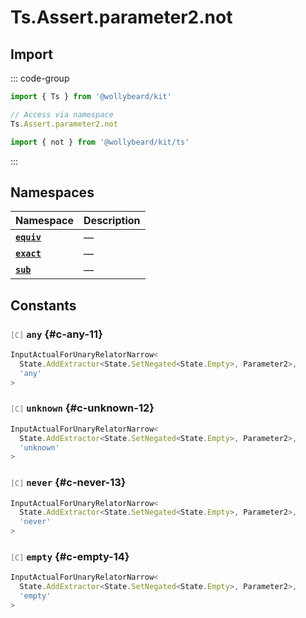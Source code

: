 # Ts.Assert.parameter2.not

## Import

::: code-group

```typescript [Namespace]
import { Ts } from '@wollybeard/kit'

// Access via namespace
Ts.Assert.parameter2.not
```

```typescript [Barrel]
import { not } from '@wollybeard/kit/ts'
```

:::

## Namespaces

| Namespace                                          | Description |
| -------------------------------------------------- | ----------- |
| [**`equiv`**](/api/ts/assert/parameter2/not/equiv) | —           |
| [**`exact`**](/api/ts/assert/parameter2/not/exact) | —           |
| [**`sub`**](/api/ts/assert/parameter2/not/sub)     | —           |

## Constants

### <span style="opacity: 0.6; font-weight: normal; font-size: 0.85em;">`[C]`</span> `any`<SourceLink inline href="https://github.com/jasonkuhrt/kit/blob/main/./src/utils/ts/assert/builder-generated/parameter2/not/$$.ts#L11" /> {#c-any-11}

```typescript
InputActualForUnaryRelatorNarrow<
  State.AddExtractor<State.SetNegated<State.Empty>, Parameter2>,
  'any'
>
```

### <span style="opacity: 0.6; font-weight: normal; font-size: 0.85em;">`[C]`</span> `unknown`<SourceLink inline href="https://github.com/jasonkuhrt/kit/blob/main/./src/utils/ts/assert/builder-generated/parameter2/not/$$.ts#L12" /> {#c-unknown-12}

```typescript
InputActualForUnaryRelatorNarrow<
  State.AddExtractor<State.SetNegated<State.Empty>, Parameter2>,
  'unknown'
>
```

### <span style="opacity: 0.6; font-weight: normal; font-size: 0.85em;">`[C]`</span> `never`<SourceLink inline href="https://github.com/jasonkuhrt/kit/blob/main/./src/utils/ts/assert/builder-generated/parameter2/not/$$.ts#L13" /> {#c-never-13}

```typescript
InputActualForUnaryRelatorNarrow<
  State.AddExtractor<State.SetNegated<State.Empty>, Parameter2>,
  'never'
>
```

### <span style="opacity: 0.6; font-weight: normal; font-size: 0.85em;">`[C]`</span> `empty`<SourceLink inline href="https://github.com/jasonkuhrt/kit/blob/main/./src/utils/ts/assert/builder-generated/parameter2/not/$$.ts#L14" /> {#c-empty-14}

```typescript
InputActualForUnaryRelatorNarrow<
  State.AddExtractor<State.SetNegated<State.Empty>, Parameter2>,
  'empty'
>
```
